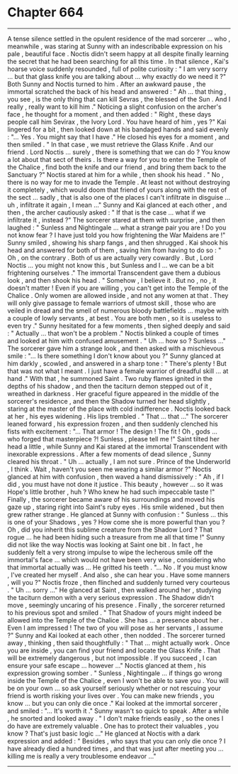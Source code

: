 
# Chapter 664


---

A tense silence settled in the opulent residence of the mad sorcerer … who , meanwhile , was staring at Sunny with an indescribable expression on his pale , beautiful face . Noctis didn't seem happy at all despite finally learning the secret that he had been searching for all this time .
In that silence , Kai's hoarse voice suddenly resounded , full of polite curiosity :
" I am very sorry … but that glass knife you are talking about … why exactly do we need it ?"
Both Sunny and Noctis turned to him . After an awkward pause , the immortal scratched the back of his head and answered :
" Ah … that thing , you see , is the only thing that can kill Sevras , the blessed of the Sun . And I really , really want to kill him ."
Noticing a slight confusion on the archer's face , he thought for a moment , and then added :
" Right , these days people call him Sevirax , the Ivory Lord . You have heard of him , yes ?"
Kai lingered for a bit , then looked down at his bandaged hands and said evenly :
"... Yes . You might say that I have ."
He closed his eyes for a moment , and then smiled .
" In that case , we must retrieve the Glass Knife . And our friend . Lord Noctis … surely , there is something that we can do ? You know a lot about that sect of theirs . Is there a way for you to enter the Temple of the Chalice , find both the knife and our friend , and bring them back to the Sanctuary ?"
Noctis stared at him for a while , then shook his head .
" No , there is no way for me to invade the Temple . At least not without destroying it completely , which would doom that friend of yours along with the rest of the sect … sadly , that is also one of the places I can't infiltrate in disguise … uh , infiltrate it again , I mean …"
Sunny and Kai glanced at each other , and then , the archer cautiously asked :
" If that is the case … what if we infiltrate it , instead ?"
The sorcerer stared at them with surprise , and then laughed :
" Sunless and Nightingale … what a strange pair you are ! Do you not know fear ? I have just told you how frightening the War Maidens are !"
Sunny smiled , showing his sharp fangs , and then shrugged . Kai shook his head and answered for both of them , saving him from having to do so :
" Oh , on the contrary . Both of us are actually very cowardly . But , Lord Noctis … you might not know this , but Sunless and I … we can be a bit frightening ourselves ."
The immortal Transcendent gave them a dubious look , and then shook his head .
" Somehow , I believe it . But no , no , it doesn't matter ! Even if you are willing , you can't get into the Temple of the Chalice . Only women are allowed inside , and not any women at that . They will only give passage to female warriors of utmost skill , those who are veiled in dread and the smell of numerous bloody battlefields … maybe with a couple of lowly servants , at best . You are both men , so it is useless to even try ."
Sunny hesitated for a few moments , then sighed deeply and said :
" Actually … that won't be a problem ."
Noctis blinked a couple of times and looked at him with confused amusement .
" Uh … how so ? Sunless …"
The sorcerer gave him a strange look , and then asked with a mischievous smile :
"... Is there something I don't know about you ?"
Sunny glanced at him darkly , scowled , and answered in a sharp tone :
" There's plenty ! But that was not what I meant . I just have a female warrior of dreadful skill ... at hand ."
With that , he summoned Saint . Two ruby flames ignited in the depths of his shadow , and then the taciturn demon stepped out of it , wreathed in darkness . Her graceful figure appeared in the middle of the sorcerer's residence , and then the Shadow turned her head slightly , staring at the master of the place with cold indifference .
Noctis looked back at her , his eyes widening . His lips trembled .
" That … that …"
The sorcerer leaned forward , his expression frozen , and then suddenly clenched his fists with excitement :
"... That armor ! The design ! The fit ! Oh , gods … who forged that masterpiece ?! Sunless , please tell me !"
Saint tilted her head a little , while Sunny and Kai stared at the immortal Transcendent with inexorable expressions . After a few moments of dead silence , Sunny cleared his throat .
" Uh … actually , I am not sure . Prince of the Underworld , I think . Wait , haven't you seen me wearing a similar armor ?"
Noctis glanced at him with confusion , then waved a hand dismissively :
" Ah , if I did , you must have not done it justice . This beauty , however … so it was Hope's little brother , huh ? Who knew he had such impeccable taste !"
Finally , the sorcerer became aware of his surroundings and moved his gaze up , staring right into Saint's ruby eyes . His smile widened , but then grew rather strange . He glanced at Sunny with confusion :
" Sunless … this is one of your Shadows , yes ? How come she is more powerful than you ? Oh , did you inherit this sublime creature from the Shadow Lord ? That rogue … he had been hiding such a treasure from me all that time !"
Sunny did not like the way Noctis was looking at Saint one bit . In fact , he suddenly felt a very strong impulse to wipe the lecherous smile off the immortal's face … which would not have been very wise , considering who that immortal actually was …
He gritted his teeth .
"... No . If you must know , I've created her myself . And also , she can hear you . Have some manners , will you ?"
Noctis froze , then flinched and suddenly turned very courteous .
" Uh … sorry …"
He glanced at Saint , then walked around her , studying the taciturn demon with a very serious expression . The Shadow didn't move , seemingly uncaring of his presence . Finally , the sorcerer returned to his previous spot and smiled .
" That Shadow of yours might indeed be allowed into the Temple of the Chalice . She has ... a presence about her . Even I am impressed ! The two of you will pose as her servants , I assume ?"
Sunny and Kai looked at each other , then nodded . The sorcerer turned away , thinking , then said thoughtfully :
" That … might actually work . Once you are inside , you can find your friend and locate the Glass Knife . That will be extremely dangerous , but not impossible . If you succeed , I can ensure your safe escape … however …"
Noctis glanced at them , his expression growing somber .
" Sunless , Nightingale … if things go wrong inside the Temple of the Chalice , even I won't be able to save you . You will be on your own … so ask yourself seriously whether or not rescuing your friend is worth risking your lives over . You can make new friends , you know … but you can only die once ."
Kai looked at the immortal sorcerer , and smiled :
"... It's worth it ."
Sunny wasn't so quick to speak . After a while , he snorted and looked away .
" I don't make friends easily , so the ones I do have are extremely valuable . One has to protect their valuables , you know ? That's just basic logic …"
He glanced at Noctis with a dark expression and added :
" Besides , who says that you can only die once ? I have already died a hundred times , and that was just after meeting you … killing me is really a very troublesome endeavor …"

---

